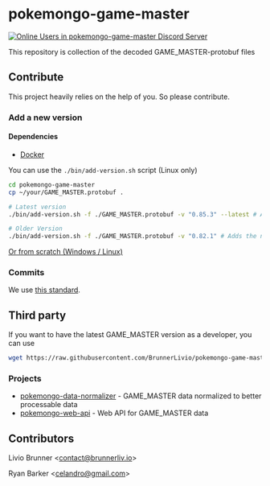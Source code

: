 ﻿# pokemongo-game-master

[![Online Users in pokemongo-game-master Discord Server](https://discordapp.com/api/guilds/293741011665027073/embed.png)](https://discord.gg/ssVqwvX)


This repository is collection of the decoded GAME_MASTER-protobuf files

## Contribute

This project heavily relies on the help of you. So please contribute. 

### Add a new version

#### Dependencies

- [Docker](https://www.docker.com/)

You can use the `./bin/add-version.sh` script (Linux only) 

```bash
cd pokemongo-game-master
cp ~/your/GAME_MASTER.protobuf .

# Latest version
./bin/add-version.sh -f ./GAME_MASTER.protobuf -v "0.85.3" --latest # Adds the new version "0.85.3", which is the latest version

# Older Version
./bin/add-version.sh -f ./GAME_MASTER.protobuf -v "0.82.1" # Adds the new version "0.82.1", which is the latest version
```


[Or from scratch (Windows / Linux)](doc/ADDVERSION.md)

### Commits

We use [this standard](https://github.com/erlang/otp/wiki/Writing-good-commit-messages).

## Third party
If you want to have the latest GAME_MASTER version as a developer, you can use 
```bash
wget https://raw.githubusercontent.com/BrunnerLivio/pokemongo-game-master/master/versions/latest/GAME_MASTER.json
```

### Projects

- [pokemongo-data-normalizer](https://github.com/BrunnerLivio/pokemongo-data-normalizer) - GAME_MASTER data normalized to better processable data
- [pokemongo-web-api](https://github.com/BrunnerLivio/pokemongo-web-api) - Web API for GAME_MASTER data



## Contributors

Livio Brunner <<a href="mailto:contact@brunnerliv.io">contact@brunnerliv.io</a>>

Ryan Barker <<a href="mailto:celandro@gmail.com">celandro@gmail.com</a>>
